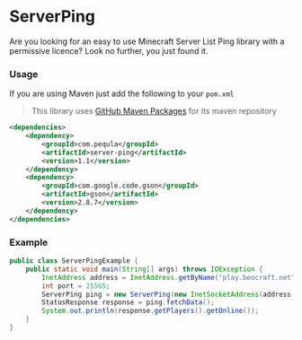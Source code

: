 # ServerPing

Are you looking for an easy to use Minecraft Server List Ping library with a permissive licence? Look no further, you
just found it.

### Usage

If you are using Maven just add the following to your `pom.xml`

> This library
> uses [GitHub Maven Packages](https://docs.github.com/en/packages/working-with-a-github-packages-registry/working-with-the-apache-maven-registry)
> for its maven repository

```xml
<dependencies>
    <dependency>
        <groupId>com.pequla</groupId>
        <artifactId>server-ping</artifactId>
        <version>1.1</version>
    </dependency>
    <dependency>
        <groupId>com.google.code.gson</groupId>
        <artifactId>gson</artifactId>
        <version>2.8.7</version>
    </dependency>
</dependencies>
```

### Example

```java
public class ServerPingExample {
    public static void main(String[] args) throws IOException {
        InetAddress address = InetAddress.getByName("play.beocraft.net");
        int port = 25565;
        ServerPing ping = new ServerPing(new InetSocketAddress(address, port));
        StatusResponse response = ping.fetchData();
        System.out.println(response.getPlayers().getOnline());
    }
}
```
